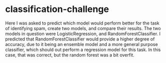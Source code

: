 # classification-challenge
Here I was asked to predict which model would perform better for the task of identifying spam, create two models, and compare their results. The two models in question were LogisticRegression, and RandomForestClassifier. I predicted that RandomForestClassifier would provide a higher degree of accuracy, due to it being an ensemble model and a more general purpose classifier, which should out perform a regression model for this task. In this case, that was correct, but the random forest was a bit overfit. 
